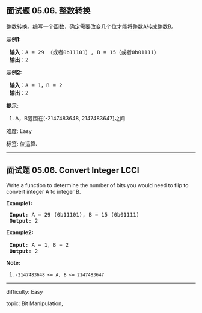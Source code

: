 <h2>面试题 05.06. 整数转换</h2><p>整数转换。编写一个函数，确定需要改变几个位才能将整数A转成整数B。</p>

<p> <strong>示例1:</strong></p>

<pre>
<strong> 输入</strong>：A = 29 （或者0b11101）, B = 15（或者0b01111）
<strong> 输出</strong>：2
</pre>

<p> <strong>示例2:</strong></p>

<pre>
<strong> 输入</strong>：A = 1，B = 2
<strong> 输出</strong>：2
</pre>

<p> <strong>提示:</strong></p>

<ol>
<li>A，B范围在[-2147483648, 2147483647]之间</li>
</ol>
 难度: Easy

 标签: 位运算、 


------

<h2>面试题 05.06. Convert Integer LCCI</h2><p>Write a function to determine the number of bits you would need to flip to convert integer A to integer B.</p>

<p><strong>Example1:</strong></p>

<pre>
<strong> Input</strong>: A = 29 (0b11101), B = 15 (0b01111)
<strong> Output</strong>: 2
</pre>

<p><strong>Example2:</strong></p>

<pre>
<strong> Input</strong>: A = 1，B = 2
<strong> Output</strong>: 2
</pre>

<p><strong>Note:</strong></p>

<ol>
	<li><code>-2147483648 &lt;= A, B &lt;= 2147483647</code></li>
</ol>

------

 difficulty: Easy

 topic: Bit Manipulation, 

